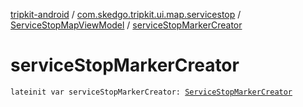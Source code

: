 [tripkit-android](../../index.md) / [com.skedgo.tripkit.ui.map.servicestop](../index.md) / [ServiceStopMapViewModel](index.md) / [serviceStopMarkerCreator](./service-stop-marker-creator.md)

# serviceStopMarkerCreator

`lateinit var serviceStopMarkerCreator: `[`ServiceStopMarkerCreator`](../-service-stop-marker-creator/index.md)